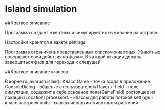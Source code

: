 # Island simulation

##Краткое описание

Программа создает животных и симулирует их выживание на острове.

Настройки хранятся в пакете settings

Программа ограничена представленным списком животных.
Животные совершают свои действия по фазам. В каждой локации должна завершиться фаза для перехода к следущей

##Краткое описание классов

В корне ru.javarush.island :
    Класс Game - точка входа в приложение
    ConsoleDialog - общение с пользователем
Пакеты:
field - поле симуляции, содержит в себе основное поле(GameField) состоящее из локаций (Location)
processors - классы для работы потоков
settings - класс настроек
units - классы иерархии животных и растений




